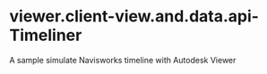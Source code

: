 viewer.client-view.and.data.api-Timeliner
=========================================

A sample simulate Navisworks timeline with Autodesk Viewer
